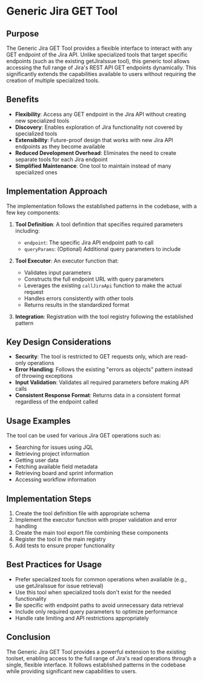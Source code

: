 # Generic Jira GET Tool

## Purpose

The Generic Jira GET Tool provides a flexible interface to interact with any GET endpoint of the Jira API. Unlike specialized tools that target specific endpoints (such as the existing getJiraIssue tool), this generic tool allows accessing the full range of Jira's REST API GET endpoints dynamically. This significantly extends the capabilities available to users without requiring the creation of multiple specialized tools.

## Benefits

- **Flexibility**: Access any GET endpoint in the Jira API without creating new specialized tools
- **Discovery**: Enables exploration of Jira functionality not covered by specialized tools
- **Extensibility**: Future-proof design that works with new Jira API endpoints as they become available
- **Reduced Development Overhead**: Eliminates the need to create separate tools for each Jira endpoint
- **Simplified Maintenance**: One tool to maintain instead of many specialized ones

## Implementation Approach

The implementation follows the established patterns in the codebase, with a few key components:

1. **Tool Definition**: A tool definition that specifies required parameters including:
   - `endpoint`: The specific Jira API endpoint path to call
   - `queryParams`: (Optional) Additional query parameters to include

2. **Tool Executor**: An executor function that:
   - Validates input parameters
   - Constructs the full endpoint URL with query parameters
   - Leverages the existing `callJiraApi` function to make the actual request
   - Handles errors consistently with other tools
   - Returns results in the standardized format

3. **Integration**: Registration with the tool registry following the established pattern

## Key Design Considerations

- **Security**: The tool is restricted to GET requests only, which are read-only operations
- **Error Handling**: Follows the existing "errors as objects" pattern instead of throwing exceptions
- **Input Validation**: Validates all required parameters before making API calls
- **Consistent Response Format**: Returns data in a consistent format regardless of the endpoint called

## Usage Examples

The tool can be used for various Jira GET operations such as:

- Searching for issues using JQL
- Retrieving project information
- Getting user data
- Fetching available field metadata
- Retrieving board and sprint information
- Accessing workflow information

## Implementation Steps

1. Create the tool definition file with appropriate schema
2. Implement the executor function with proper validation and error handling
3. Create the main tool export file combining these components
4. Register the tool in the main registry
5. Add tests to ensure proper functionality

## Best Practices for Usage

- Prefer specialized tools for common operations when available (e.g., use getJiraIssue for issue retrieval)
- Use this tool when specialized tools don't exist for the needed functionality
- Be specific with endpoint paths to avoid unnecessary data retrieval
- Include only required query parameters to optimize performance
- Handle rate limiting and API restrictions appropriately

## Conclusion

The Generic Jira GET Tool provides a powerful extension to the existing toolset, enabling access to the full range of Jira's read operations through a single, flexible interface. It follows established patterns in the codebase while providing significant new capabilities to users. 